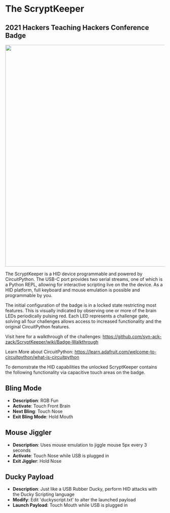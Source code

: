 # The ScryptKeeper

## 2021 Hackers Teaching Hackers Conference Badge

<img src="https://user-images.githubusercontent.com/2582445/144517951-0769373b-a938-4fa1-9a49-e73bf93c29ff.jpg" width="600" height="700">

The ScryptKeeper is a HID device programmable and powered by CircuitPython.
The USB-C port provides two serial streams, one of which is a Python REPL, 
allowing for interactive scripting live on the the device. As a HID platform, 
full keyboard and mouse emulation is possible and programmable by you.

The initial configuration of the badge is in a locked state restricting most features. This is visually indicated by observing one or more of the brain LEDs periodically pulsing red. Each LED represents a challenge gate, solving all four challenges allows access to increased functionality and the original CircuitPython features. 

Visit here for a walkthrough of the challenges: https://github.com/syn-ack-zack/ScryptKeeper/wiki/Badge-Walkthrough

Learn More about CircuitPython: https://learn.adafruit.com/welcome-to-circuitpython/what-is-circuitpython

To demonstrate the HID capabilities the unlocked ScryptKeeper contains the following functionality
via capacitive touch areas on the badge. 

Bling Mode
---
- **Description**: RGB Fun
- **Activate**: Touch Front Brain
- **Next Bling**: Touch Nose
- **Exit Bling Mode**: Hold Mouth

Mouse Jiggler
---
- **Description**: Uses mouse emulation to jiggle mouse 5px every 3 seconds
- **Activate**: Touch Nose while USB is plugged in
- **Exit Jiggler**: Hold Nose

Ducky Payload
---
- **Description**: Just like a USB Rubber Ducky, perform HID attacks with the Ducky Scripting language
- **Modify**: Edit 'duckyscript.txt' to alter the launched payload
- **Launch Payload**: Touch Mouth while USB is plugged in 

